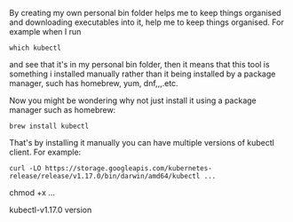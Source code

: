 


By creating my own personal bin folder helps me to keep things organised and downloading executables into it, help me to keep things organised. For example when I run 


```
which kubectl
```




and see that it's in my personal bin folder, then it means that this tool is something i installed manually rather than it being installed by a package manager, such has homebrew, yum, dnf,,,.etc. 

Now you might be wondering why not just install it using a package manager such as homebrew:


```
brew install kubectl
```

That's by installing it manually you can have multiple versions of kubectl client. For example:

```
curl -LO https://storage.googleapis.com/kubernetes-release/release/v1.17.0/bin/darwin/amd64/kubectl ... 
```

chmod +x ...


kubectl-v1.17.0 version



